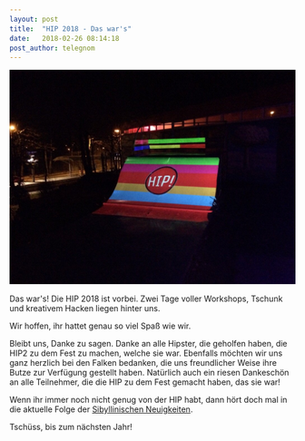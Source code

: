 ```yaml
---
layout: post
title:  "HIP 2018 - Das war's"
date:   2018-02-26 08:14:18
post_author: telegnom
---
```


![projection mapping @ hip2](/img/impressionen/hip2-04.jpg)

Das war's! Die HIP 2018 ist vorbei. Zwei Tage voller Workshops, Tschunk und kreativem Hacken liegen hinter uns.

Wir hoffen, ihr hattet genau so viel Spaß wie wir.

Bleibt uns, Danke zu sagen. Danke an alle Hipster, die geholfen haben, die HIP2 zu dem Fest zu machen, welche sie war. Ebenfalls möchten wir uns ganz herzlich bei den Falken bedanken, die uns freundlicher Weise ihre Butze zur Verfügung gestellt haben. Natürlich auch ein riesen Dankeschön an alle Teilnehmer, die die HIP zu dem Fest gemacht haben, das sie war!

Wenn ihr immer noch nicht genug von der HIP habt, dann hört doch mal in die aktuelle Folge der [Sibyllinischen Neuigkeiten](https://podcast.chaospott.de/).

Tschüss, bis zum nächsten Jahr!